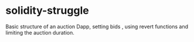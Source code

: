 # solidity-struggle

Basic structure of an auction Dapp, setting bids , using revert functions and limiting the auction duration.
